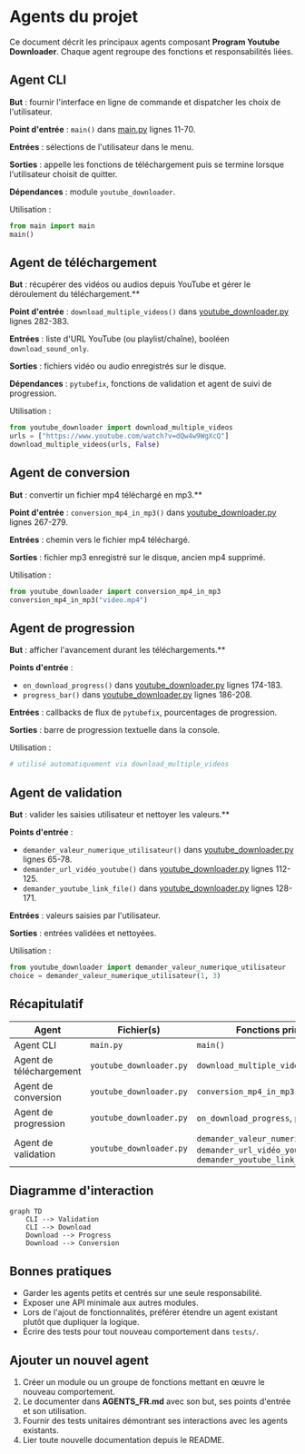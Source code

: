 # Agents du projet

Ce document décrit les principaux agents composant **Program Youtube Downloader**.
Chaque agent regroupe des fonctions et responsabilités liées.

## Agent CLI
**But** : fournir l'interface en ligne de commande et dispatcher les choix de l'utilisateur.

**Point d'entrée** : `main()` dans [main.py](main.py) lignes 11-70.

**Entrées** : sélections de l'utilisateur dans le menu.

**Sorties** : appelle les fonctions de téléchargement puis se termine lorsque l'utilisateur choisit de quitter.

**Dépendances** : module `youtube_downloader`.

Utilisation :
```python
from main import main
main()
```

## Agent de téléchargement
**But** : récupérer des vidéos ou audios depuis YouTube et gérer le déroulement du téléchargement.**

**Point d'entrée** : `download_multiple_videos()` dans [youtube_downloader.py](youtube_downloader.py) lignes 282-383.

**Entrées** : liste d'URL YouTube (ou playlist/chaîne), booléen `download_sound_only`.

**Sorties** : fichiers vidéo ou audio enregistrés sur le disque.

**Dépendances** : `pytubefix`, fonctions de validation et agent de suivi de progression.

Utilisation :
```python
from youtube_downloader import download_multiple_videos
urls = ["https://www.youtube.com/watch?v=dQw4w9WgXcQ"]
download_multiple_videos(urls, False)
```

## Agent de conversion
**But** : convertir un fichier mp4 téléchargé en mp3.**

**Point d'entrée** : `conversion_mp4_in_mp3()` dans [youtube_downloader.py](youtube_downloader.py) lignes 267-279.

**Entrées** : chemin vers le fichier mp4 téléchargé.

**Sorties** : fichier mp3 enregistré sur le disque, ancien mp4 supprimé.

Utilisation :
```python
from youtube_downloader import conversion_mp4_in_mp3
conversion_mp4_in_mp3("video.mp4")
```

## Agent de progression
**But** : afficher l'avancement durant les téléchargements.**

**Points d'entrée** :
- `on_download_progress()` dans [youtube_downloader.py](youtube_downloader.py) lignes 174-183.
- `progress_bar()` dans [youtube_downloader.py](youtube_downloader.py) lignes 186-208.

**Entrées** : callbacks de flux de `pytubefix`, pourcentages de progression.

**Sorties** : barre de progression textuelle dans la console.

Utilisation :
```python
# utilisé automatiquement via download_multiple_videos
```

## Agent de validation
**But** : valider les saisies utilisateur et nettoyer les valeurs.**

**Points d'entrée** :
- `demander_valeur_numerique_utilisateur()` dans [youtube_downloader.py](youtube_downloader.py) lignes 65-78.
- `demander_url_vidéo_youtube()` dans [youtube_downloader.py](youtube_downloader.py) lignes 112-125.
- `demander_youtube_link_file()` dans [youtube_downloader.py](youtube_downloader.py) lignes 128-171.

**Entrées** : valeurs saisies par l'utilisateur.

**Sorties** : entrées validées et nettoyées.

Utilisation :
```python
from youtube_downloader import demander_valeur_numerique_utilisateur
choice = demander_valeur_numerique_utilisateur(1, 3)
```

## Récapitulatif

| Agent | Fichier(s) | Fonctions principales |
|-------|------------|----------------------|
| Agent CLI | `main.py` | `main()` |
| Agent de téléchargement | `youtube_downloader.py` | `download_multiple_videos` |
| Agent de conversion | `youtube_downloader.py` | `conversion_mp4_in_mp3` |
| Agent de progression | `youtube_downloader.py` | `on_download_progress`, `progress_bar` |
| Agent de validation | `youtube_downloader.py` | `demander_valeur_numerique_utilisateur`, `demander_url_vidéo_youtube`, `demander_youtube_link_file` |

## Diagramme d'interaction
```mermaid
graph TD
    CLI --> Validation
    CLI --> Download
    Download --> Progress
    Download --> Conversion
```

## Bonnes pratiques
- Garder les agents petits et centrés sur une seule responsabilité.
- Exposer une API minimale aux autres modules.
- Lors de l'ajout de fonctionnalités, préférer étendre un agent existant plutôt que dupliquer la logique.
- Écrire des tests pour tout nouveau comportement dans `tests/`.

## Ajouter un nouvel agent
1. Créer un module ou un groupe de fonctions mettant en œuvre le nouveau comportement.
2. Le documenter dans **AGENTS_FR.md** avec son but, ses points d'entrée et son utilisation.
3. Fournir des tests unitaires démontrant ses interactions avec les agents existants.
4. Lier toute nouvelle documentation depuis le README.
